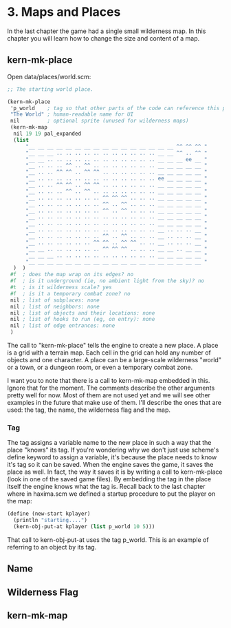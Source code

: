 # 3. Maps and Places

In the last chapter the game had a single small wilderness map. In this chapter
you will learn how to change the size and content of a map.

## kern-mk-place

Open data/places/world.scm:

```scheme
;; The starting world place.

(kern-mk-place 
 'p_world    ; tag so that other parts of the code can reference this place
 "The World" ; human-readable name for UI
 nil         ; optional sprite (unused for wilderness maps)
 (kern-mk-map
  nil 19 19 pal_expanded
  (list
      "__ __ __ __ __ __ __ __ __ __ __ __ __ __ __ __ ^^ ^^ ^^ "
      "__ __ __ .. .. .. .. .. .. .. .. .. .. .. __ __ ^^ .. ^^ "
      "__ __ .. .. .. .. .. .. .. .. .. .. .. .. __ __ __ ee __ "
      "__ .. .. .. ^^ .. ^^ .. .. .. .. .. .. .. __ __ __ __ __ "
      "__ .. .. ^^ ^^ .. ^^ ^^ .. .. .. .. .. .. __ __ __ __ __ "
      "__ .. .. .. .. .. .. .. .. .. .. .. .. .. ee __ __ __ __ "
      "__ .. .. ^^ ^^ .. ^^ ^^ .. .. .. .. .. .. __ __ __ __ __ "
      "__ .. .. .. ^^ .. ^^ .. .. .. .. .. .. .. __ __ __ __ __ "
      "__ .. .. .. .. .. .. .. ^^ ^^ ^^ .. .. .. __ __ __ __ __ "
      "__ .. .. .. .. .. .. .. ^^ .. ^^ .. .. .. __ __ __ __ __ "
      "__ .. .. .. .. .. .. .. ^^ .. ^^ .. .. .. __ __ __ __ __ "
      "__ .. .. .. .. .. .. .. .. .. .. .. .. .. __ __ __ __ __ "
      "__ .. .. .. .. .. .. .. .. .. .. .. .. .. __ __ __ __ __ "
      "__ .. .. .. .. .. .. .. .. .. .. .. .. .. __ .. .. .. __ "
      "__ .. .. .. .. .. .. .. ^^ .. ^^ .. .. .. __ .. .. .. __ "
      "__ .. .. .. .. .. .. ^^ ^^ .. ^^ ^^ .. .. __ .. .. .. __ "
      "__ __ .. .. .. .. .. .. ^^ ^^ ^^ .. .. .. __ __ .. __ __ "
      "__ __ __ .. .. .. .. .. .. .. .. .. .. .. __ __ __ __ __ "
      "__ __ __ __ __ __ __ __ __ __ __ __ __ __ __ __ __ __ __ "
  )  )
 #f  ; does the map wrap on its edges? no
 #f  ; is it underground (ie, no ambient light from the sky)? no
 #t  ; is it wilderness scale? yes
 #f  ; is it a temporary combat zone? no
 nil ; list of subplaces: none
 nil ; list of neighbors: none
 nil ; list of objects and their locations: none
 nil ; list of hooks to run (eg, on entry): none
 nil ; list of edge entrances: none
 )
```

The call to "kern-mk-place" tells the engine to create a new place. A place is
a grid with a terrain map. Each cell in the grid can hold any number of objects
and one character. A place can be a large-scale wilderness "world" or a town,
or a dungeon room, or even a temporary combat zone.

I want you to note that there is a call to kern-mk-map embedded in this. Ignore
that for the moment. The comments describe the other arguments pretty well for
now. Most of them are not used yet and we will see other examples in the future
that make use of them. I'll describe the ones that are used: the tag, the name,
the wilderness flag and the map.

### Tag

The tag assigns a variable name to the new place in such a way that the place
"knows" its tag. If you're wondering why we don't just use scheme's define
keyword to assign a variable, it's because the place needs to know it's tag so
it can be saved. When the engine saves the game, it saves the place as well. In
fact, the way it saves it is by writing a call to kern-mk-place (look in one
of the saved game files). By embedding the tag in the place itself the engine
knows what the tag is. Recall back to the last chapter where in haxima.scm we
defined a startup procedure to put the player on the map:

```scheme
(define (new-start kplayer)
  (println "starting....")
  (kern-obj-put-at kplayer (list p_world 10 5)))
```

That call to kern-obj-put-at uses the tag p_world. This is an example
of referring to an object by its tag.

## Name

## Wilderness Flag

## kern-mk-map
